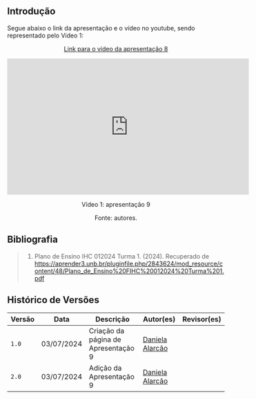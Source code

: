 ## Introdução

<p>Segue abaixo o link da apresentação e o vídeo no youtube, sendo representado pelo Vídeo 1:</p>

<center>

[Link para o vídeo da apresentação 8](https://youtu.be/zfyqrfHSqg8?si=TxVVmjthLy69mvoI)

<iframe width="560" height="315" src="https://www.youtube.com/embed/zfyqrfHSqg8?si=TxVVmjthLy69mvoI" title="YouTube video player" frameborder="0" allow="accelerometer; autoplay; clipboard-write; encrypted-media; gyroscope; picture-in-picture; web-share" referrerpolicy="strict-origin-when-cross-origin" allowfullscreen></iframe>

<p>Vídeo 1: apresentação 9</p>
Fonte: autores.

</center>

## Bibliografia
> 1. Plano de Ensino IHC 012024 Turma 1. (2024). Recuperado de https://aprender3.unb.br/pluginfile.php/2843624/mod_resource/content/48/Plano_de_Ensino%20FIHC%20012024%20Turma%201.pdf

## Histórico de Versões

| Versão |    Data    | Descrição                                 | Autor(es)                                       | Revisor(es)                                    |
| ------ | :--------: | ----------------------------------------- | ----------------------------------------------- | ---------------------------------------------- |
| `1.0`   | 03/07/2024 | Criação da página de Apresentação 9     | [Daniela Alarcão](https://github.com/danialarcao)|  |
| `2.0`   | 03/07/2024 | Adição da Apresentação 9     | [Daniela Alarcão](https://github.com/danialarcao)|  |




